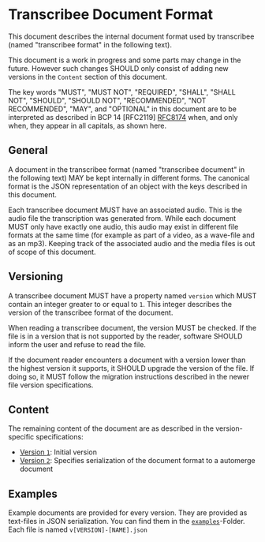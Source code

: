 # Transcribee Document Format

This document describes the internal document format used by transcribee (named "transcribee format" in the following text).

This document is a work in progress and some parts may change in the future.
However such changes SHOULD only consist of adding new versions in the `Content` section of this document.

The key words "MUST", "MUST NOT", "REQUIRED", "SHALL", "SHALL NOT", "SHOULD", "SHOULD NOT", "RECOMMENDED", "NOT RECOMMENDED", "MAY", and "OPTIONAL" in this document are to be interpreted as described in BCP 14 [RFC2119] [RFC8174](https://datatracker.ietf.org/doc/html/rfc8174) when, and only when, they appear in all capitals, as shown here.

## General

A document in the transcribee format (named "transcribee document" in the following text) MAY be kept internally in different forms.
The canonical format is the JSON representation of an object with the keys described in this document.

Each transcribee document MUST have an associated audio.
This is the audio file the transcription was generated from.
While each document MUST only have exactly one audio, this audio may exist in different file formats at the same time (for example as part of a video, as a wave-file and as an mp3).
Keeping track of the associated audio and the media files is out of scope of this document.

## Versioning

A transcribee document MUST have a property named `version` which MUST contain an integer greater to or equal to `1`.
This integer describes the version of the transcribee format of the document.

When reading a transcribee document, the version MUST be checked.
If the file is in a version that is not supported by the reader, software SHOULD inform the user and refuse to read the file.

If the document reader encounters a document with a version lower than the highest version it supports, it SHOULD upgrade the version of the file.
If doing so, it MUST follow the migration instructions described in the newer file version specifications.

## Content

The remaining content of the document are as described in the version-specific specifications:

- [Version `1`](./document_format_v1.md): Initial version
- [Version `2`](./document_format_v2.md): Specifies serialization of the document format to a automerge document

## Examples

Example documents are provided for every version.
They are provided as text-files in JSON serialization.
You can find them in the [`examples`](./examples)-Folder.
Each file is named `v[VERSION]-[NAME].json`
